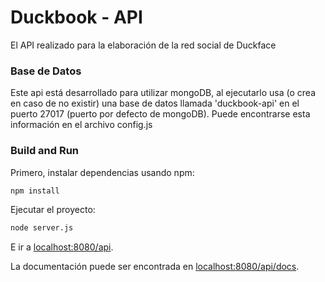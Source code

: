 # Duckbook - API
El API realizado para la elaboración de la red social de Duckface

### Base de Datos

Este api está desarrollado para utilizar mongoDB, al ejecutarlo usa (o crea en caso de no existir) una base de datos llamada 'duckbook-api' en el puerto 27017 (puerto por defecto de mongoDB). Puede encontrarse esta información en el archivo config.js

### Build and Run

Primero, instalar dependencias usando npm:

```sh
npm install
```

Ejecutar el proyecto:

```sh
node server.js
```

E ir a [localhost:8080/api](http://localhost:8080/api).
 
La documentación puede ser encontrada en [localhost:8080/api/docs](http://localhost:8080/api/docs).